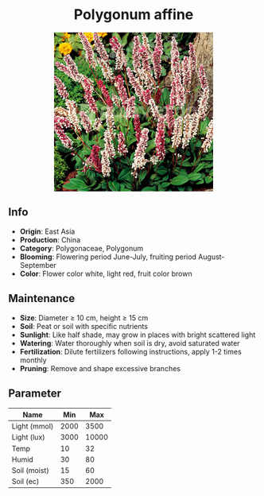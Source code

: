 <h1 align='center'>Polygonum affine</h1>
<p align="center">
    <img 
        align='center'
        width='320'
        src="../images/polygonum affine.png" 
        alt='Polygonum affine' />
</p>

## Info

 - **Origin**: East Asia
 - **Production**: China
 - **Category**: Polygonaceae, Polygonum
 - **Blooming**: Flowering period June-July, fruiting period August-September
 - **Color**: Flower color white, light red, fruit color brown

## Maintenance

 - **Size**: Diameter ≥ 10 cm, height ≥ 15 cm
 - **Soil**: Peat or soil with specific nutrients
 - **Sunlight**: Like half shade, may grow in places with bright scattered light
 - **Watering**: Water thoroughly when soil is dry, avoid saturated water
 - **Fertilization**: Dilute fertilizers following instructions, apply 1-2 times monthly
 - **Pruning**: Remove and shape excessive branches

## Parameter

| Name         | Min  | Max   |
|--------------|------|-------|
| Light (mmol) | 2000 | 3500  |
| Light (lux)  | 3000 | 10000 |
| Temp         | 10    | 32    |
| Humid        | 30   | 80    |
| Soil (moist) | 15   | 60    |
| Soil (ec)    | 350  | 2000  |